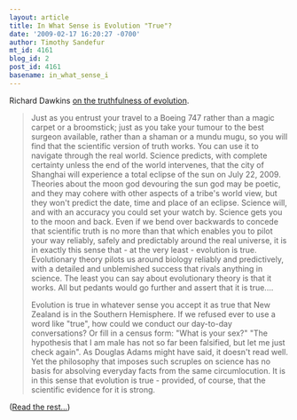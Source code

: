 ```yaml
---
layout: article
title: In What Sense is Evolution "True"?
date: '2009-02-17 16:20:27 -0700'
author: Timothy Sandefur
mt_id: 4161
blog_id: 2
post_id: 4161
basename: in_what_sense_i
---
```

Richard Dawkins [on the truthfulness of evolution](http://entertainment.timesonline.co.uk/tol/arts_and_entertainment/the_tls/article5707143.ece). 

> Just as you entrust your travel to a Boeing 747 rather than a magic carpet or a broomstick; just as you take your tumour to the best surgeon available, rather than a shaman or a mundu mugu, so you will find that the scientific version of truth works. You can use it to navigate through the real world. Science predicts, with complete certainty unless the end of the world intervenes, that the city of Shanghai will experience a total eclipse of the sun on July 22, 2009. Theories about the moon god devouring the sun god may be poetic, and they may cohere with other aspects of a tribe's world view, but they won't predict the date, time and place of an eclipse. Science will, and with an accuracy you could set your watch by. Science gets you to the moon and back. Even if we bend over backwards to concede that scientific truth is no more than that which enables you to pilot your way reliably, safely and predictably around the real universe, it is in exactly this sense that - at the very least - evolution is true. Evolutionary theory pilots us around biology reliably and predictively, with a detailed and unblemished success that rivals anything in science. The least you can say about evolutionary theory is that it works. All but pedants would go further and assert that it is true.... 
> 
> Evolution is true in whatever sense you accept it as true that New Zealand is in the Southern Hemisphere. If we refused ever to use a word like "true", how could we conduct our day-to-day conversations? Or fill in a census form: "What is your sex?" "The hypothesis that I am male has not so far been falsified, but let me just check again". As Douglas Adams might have said, it doesn't read well. Yet the philosophy that imposes such scruples on science has no basis for absolving everyday facts from the same circumlocution. It is in this sense that evolution is true - provided, of course, that the scientific evidence for it is strong.

([Read the rest...](http://entertainment.timesonline.co.uk/tol/arts_and_entertainment/the_tls/article5707143.ece))
